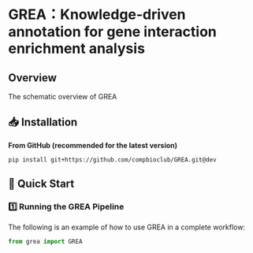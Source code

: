 # GREA：Knowledge-driven annotation for gene interaction enrichment analysis

## Overview

The schematic overview of GREA

## 📥 Installation

**From GitHub (recommended for the latest version)**

```
pip install git+https://github.com/compbioclub/GREA.git@dev
```



## 🚀 Quick Start

### 1️⃣ Running the GREA Pipeline

The following is an example of how to use GREA in a complete workflow:

```python
from grea import GREA
```
